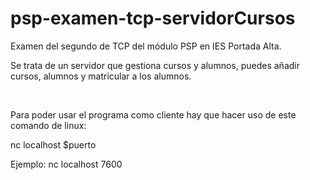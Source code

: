 # psp-examen-tcp-servidorCursos

Examen del segundo de TCP del módulo PSP en IES Portada Alta.

Se trata de un servidor que gestiona cursos y alumnos, puedes añadir cursos, alumnos y matricular a los alumnos.

<br>

Para poder usar el programa como cliente hay que hacer uso de este comando de linux:

nc localhost $puerto

Ejemplo: nc localhost 7600
